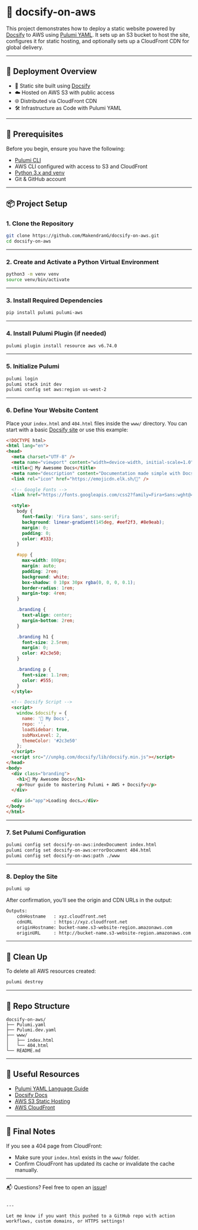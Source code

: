 


# 📘 docsify-on-aws

This project demonstrates how to deploy a static website powered by [Docsify](https://docsify.js.org/) to AWS using [Pulumi YAML](https://www.pulumi.com/docs/using-pulumi/yaml/). It sets up an S3 bucket to host the site, configures it for static hosting, and optionally sets up a CloudFront CDN for global delivery.

---

## 🚀 Deployment Overview

- 📁 Static site built using [Docsify](https://docsify.js.org)
- ☁️ Hosted on AWS S3 with public access
- 🌐 Distributed via CloudFront CDN
- 🛠️ Infrastructure as Code with Pulumi YAML

---

## 🧰 Prerequisites

Before you begin, ensure you have the following:

- [Pulumi CLI](https://www.pulumi.com/docs/get-started/install/)
- AWS CLI configured with access to S3 and CloudFront
- [Python 3.x and venv](https://www.python.org/downloads/)
- Git & GitHub account

---

## 📦 Project Setup

### 1. Clone the Repository

```bash
git clone https://github.com/MakendranG/docsify-on-aws.git
cd docsify-on-aws
```



---

### 2. Create and Activate a Python Virtual Environment

```bash
python3 -m venv venv
source venv/bin/activate
```

---

### 3. Install Required Dependencies

```bash
pip install pulumi pulumi-aws
```

---

### 4. Install Pulumi Plugin (if needed)

```bash
pulumi plugin install resource aws v6.74.0
```

---

### 5. Initialize Pulumi

```bash
pulumi login
pulumi stack init dev
pulumi config set aws:region us-west-2
```

---

### 6. Define Your Website Content

Place your `index.html` and `404.html` files inside the `www/` directory. You can start with a basic [Docsify site](https://docsify.js.org/#/quickstart) or use this example:

```html
<!DOCTYPE html>
<html lang="en">
<head>
  <meta charset="UTF-8" />
  <meta name="viewport" content="width=device-width, initial-scale=1.0" />
  <title>🚀 My Awesome Docs</title>
  <meta name="description" content="Documentation made simple with Docsify + Pulumi + AWS" />
  <link rel="icon" href="https://emojicdn.elk.sh/📘" />

  <!-- Google Fonts -->
  <link href="https://fonts.googleapis.com/css2?family=Fira+Sans:wght@400;600&display=swap" rel="stylesheet" />

  <style>
    body {
      font-family: 'Fira Sans', sans-serif;
      background: linear-gradient(145deg, #eef2f3, #8e9eab);
      margin: 0;
      padding: 0;
      color: #333;
    }

    #app {
      max-width: 800px;
      margin: auto;
      padding: 2rem;
      background: white;
      box-shadow: 0 10px 30px rgba(0, 0, 0, 0.1);
      border-radius: 1rem;
      margin-top: 4rem;
    }

    .branding {
      text-align: center;
      margin-bottom: 2rem;
    }

    .branding h1 {
      font-size: 2.5rem;
      margin: 0;
      color: #2c3e50;
    }

    .branding p {
      font-size: 1.1rem;
      color: #555;
    }
  </style>

  <!-- Docsify Script -->
  <script>
    window.$docsify = {
      name: '🚀 My Docs',
      repo: '',
      loadSidebar: true,
      subMaxLevel: 2,
      themeColor: '#2c3e50'
    };
  </script>
  <script src="//unpkg.com/docsify/lib/docsify.min.js"></script>
</head>
<body>
  <div class="branding">
    <h1>📘 My Awesome Docs</h1>
    <p>Your guide to mastering Pulumi + AWS + Docsify</p>
  </div>

  <div id="app">Loading docs…</div>
</body>
</html>

```

---

### 7. Set Pulumi Configuration

```bash
pulumi config set docsify-on-aws:indexDocument index.html
pulumi config set docsify-on-aws:errorDocument 404.html
pulumi config set docsify-on-aws:path ./www
```

---

### 8. Deploy the Site

```bash
pulumi up
```

After confirmation, you’ll see the origin and CDN URLs in the output:

```bash
Outputs:
    cdnHostname   : xyz.cloudfront.net
    cdnURL        : https://xyz.cloudfront.net
    originHostname: bucket-name.s3-website-region.amazonaws.com
    originURL     : http://bucket-name.s3-website-region.amazonaws.com
```

---

## 🧹 Clean Up

To delete all AWS resources created:

```bash
pulumi destroy
```

---

## 📂 Repo Structure

```
docsify-on-aws/
├── Pulumi.yaml
├── Pulumi.dev.yaml
├── www/
│   ├── index.html
│   └── 404.html
└── README.md
```

---

## 📘 Useful Resources

- [Pulumi YAML Language Guide](https://www.pulumi.com/docs/using-pulumi/yaml/)
- [Docsify Docs](https://docsify.js.org)
- [AWS S3 Static Hosting](https://docs.aws.amazon.com/AmazonS3/latest/userguide/WebsiteHosting.html)
- [AWS CloudFront](https://docs.aws.amazon.com/AmazonCloudFront/latest/DeveloperGuide/Introduction.html)

---

## 🏁 Final Notes

If you see a 404 page from CloudFront:
- Make sure your `index.html` exists in the `www/` folder.
- Confirm CloudFront has updated its cache or invalidate the cache manually.

---

📬 Questions? Feel free to open an [issue](https://github.com/your-username/docsify-on-aws/issues)!

```

---

Let me know if you want this pushed to a GitHub repo with action workflows, custom domains, or HTTPS settings!
